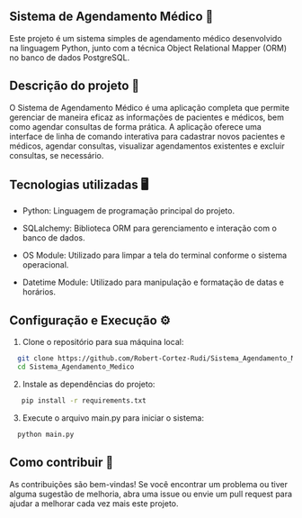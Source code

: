 ## Sistema de Agendamento Médico 🏥

Este projeto é um sistema simples de agendamento médico desenvolvido na linguagem Python, junto com a técnica Object Relational Mapper (ORM) no banco de dados PostgreSQL.

## Descrição do projeto 📄

O Sistema de Agendamento Médico é uma aplicação completa que permite gerenciar de maneira eficaz as informações de pacientes e médicos, bem como agendar consultas de forma prática. A aplicação oferece uma interface de linha de comando interativa para cadastrar novos pacientes e médicos, agendar consultas, visualizar agendamentos existentes e excluir consultas, se necessário.

## Tecnologias utilizadas 🖥️

- Python: Linguagem de programação principal do projeto.

- SQLalchemy: Biblioteca ORM para gerenciamento e interação com o banco de dados.

- OS Module: Utilizado para limpar a tela do terminal conforme o sistema operacional.

- Datetime Module: Utilizado para manipulação e formatação de datas e horários.

## Configuração e Execução ⚙️

1. Clone o repositório para sua máquina local:
```bash
  git clone https://github.com/Robert-Cortez-Rudi/Sistema_Agendamento_Medico.git
  cd Sistema_Agendamento_Medico
```

2. Instale as dependências do projeto:
```bash
   pip install -r requirements.txt
```

3. Execute o arquivo main.py para iniciar o sistema:
```bash
  python main.py
```
## Como contribuir 🤝

As contribuições são bem-vindas! Se você encontrar um problema ou tiver alguma sugestão de melhoria, abra uma issue ou envie um pull request para ajudar a melhorar cada vez mais este projeto.

